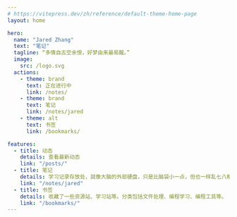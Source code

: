 ```yaml
---
# https://vitepress.dev/zh/reference/default-theme-home-page
layout: home

hero:
  name: "Jared Zhang"
  text: "笔记"
  tagline: “多情自古空余恨，好梦由来最易醒。”
  image:
    src: /logo.svg
  actions:
    - theme: brand
      text: 正在进行中
      link: /notes/
    - theme: brand
      text: 笔记
      link: /notes/jared
    - theme: alt
      text: 书签
      link: /bookmarks/

features:
  - title: 动态
    details: 查看最新动态
    link: "/posts/"
  - title: 笔记
    details: 学习记录存放处，就像大脑的外部硬盘，只是比脑袋小一点，但也一样乱七八糟。
    link: "/notes/jared"
  - title: 书签
    details: 收藏了一些资源站、学习站等。分类包括文件处理、编程学习、编程工具等。
    link: "/bookmarks/"
---
```


